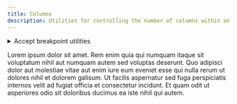 ```yaml
---
title: Columns
description: Utilities for controlling the number of columns within an element.
---
```

<div>
    <details id="accordion-item-1" class="vv-accordion">
		<summary class="vv-accordion__summary" aria-controls="#accordion-item-1" aria-expanded="false">
			Accept breakpoint utilities
		</summary>
		<div aria-hidden="true" class="vv-accordion__content">
			<p class="font-light text-word-3">You can also use the breakpoint modifier to apply the class at only a specific screen size and above. Example: md-columns-3</p>
		</div>
	</details>
    <table-utility prefix="column" property="columns" custom-property="column-count" class="mb-lg"></table-utility>
    <card-example>
        <div class="relative container h-full rounded-md bg-surface-1 p-24">
			<div class="absolute inset-0 bg-grid mix-blend-soft-light"></div>
				<div class="relative columns-3">
				    <p>
					Lorem ipsum dolor sit amet. Rem enim quia qui numquam itaque sit voluptatum nihil aut numquam autem sed voluptas deserunt. Quo adipisci dolor aut molestiae vitae aut enim iure eum eveniet esse qui nulla rerum ut dolores nihil et dolorem galisum. Ut facilis aspernatur sed fuga perspiciatis internos velit ad fugiat officia et consectetur incidunt. Et quam odit ut asperiores odio sit doloribus ducimus ea iste nihil qui autem.
					</p>
				</div>
			</div>
    </card-example>
</div>